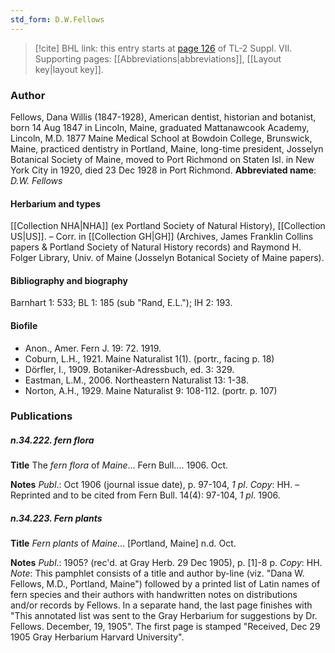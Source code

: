 ```yaml
---
std_form: D.W.Fellows
---
```


> [!cite] BHL link: this entry starts at [page 126](https://www.biodiversitylibrary.org/page/33259630) of TL-2 Suppl. VII.
> Supporting pages: [[Abbreviations|abbreviations]], [[Layout key|layout key]].

### Author

Fellows, Dana Willis (1847-1928), American dentist, historian and botanist, born 14 Aug 1847 in Lincoln, Maine, graduated Mattanawcook Academy, Lincoln, M.D. 1877 Maine Medical School at Bowdoin College, Brunswick, Maine, practiced dentistry in Portland, Maine, long-time president, Josselyn Botanical Society of Maine, moved to Port Richmond on Staten Isl. in New York City in 1920, died 23 Dec 1928 in Port Richmond. 
**Abbreviated name**: *D.W. Fellows*

#### Herbarium and types

[[Collection NHA|NHA]] (ex Portland Society of Natural History), [[Collection US|US]]. – Corr. in [[Collection GH|GH]] (Archives, James Franklin Collins papers & Portland Society of Natural History records) and Raymond H. Folger Library, Univ. of Maine (Josselyn Botanical Society of Maine papers).

#### Bibliography and biography

Barnhart 1: 533; BL 1: 185 (sub "Rand, E.L."); IH 2: 193.

#### Biofile

- Anon., Amer. Fern J. 19: 72. 1919.
- Coburn, L.H., 1921. Maine Naturalist 1(1). (portr., facing p. 18)
- Dörfler, I., 1909. Botaniker-Adressbuch, ed. 3: 329.
- Eastman, L.M., 2006. Northeastern Naturalist 13: 1-38.
- Norton, A.H., 1929. Maine Naturalist 9: 108-112. (portr. p. 107)

### Publications

##### n.34.222. fern flora

**Title**
The *fern flora* of *Maine*... Fern Bull.... 1906. Oct.

**Notes**
*Publ*.: Oct 1906 (journal issue date), p. 97-104, *1 pl*. *Copy*: HH. – Reprinted and to be cited from Fern Bull. 14(4): 97-104, *1 pl*. 1906.

##### n.34.223. Fern plants

**Title**
*Fern plants* of *Maine*... \[Portland, Maine\] n.d. Oct.

**Notes**
*Publ*.: 1905? (rec'd. at Gray Herb. 29 Dec 1905), p. \[1\]-8 p. *Copy*: HH.
*Note*: This pamphlet consists of a title and author by-line (viz. "Dana W. Fellows, M.D., Portland, Maine") followed by a printed list of Latin names of fern species and their authors with handwritten notes on distributions and/or records by Fellows. In a separate hand, the last page finishes with "This annotated list was sent to the Gray Herbarium for suggestions by Dr. Fellows. December, 19, 1905". The first page is stamped "Received, Dec 29 1905 Gray Herbarium Harvard University".

